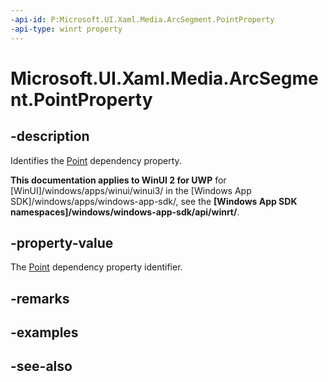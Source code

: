 ```yaml
---
-api-id: P:Microsoft.UI.Xaml.Media.ArcSegment.PointProperty
-api-type: winrt property
---
```


<!-- Property syntax
public Windows.UI.Xaml.DependencyProperty PointProperty { get; }
-->

# Microsoft.UI.Xaml.Media.ArcSegment.PointProperty

## -description
Identifies the [Point](arcsegment_point.md) dependency property.

**This documentation applies to WinUI 2 for UWP** for [WinUI]/windows/apps/winui/winui3/ in the [Windows App SDK]/windows/apps/windows-app-sdk/, see the **[Windows App SDK namespaces]/windows/windows-app-sdk/api/winrt/**.

## -property-value
The [Point](arcsegment_point.md) dependency property identifier.

## -remarks

## -examples

## -see-also
